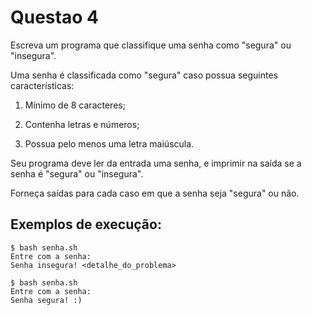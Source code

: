 # Questao 4

Escreva um programa que classifique uma senha como "segura" ou "insegura".

Uma senha é classificada como "segura" caso possua seguintes características:

1. Mínimo de 8 caracteres;

2. Contenha letras e números;

3. Possua pelo menos uma letra maiúscula.

Seu programa deve ler da entrada uma senha, e imprimir na saída se a senha é "segura" ou "insegura".

Forneça saídas para cada caso em que a senha seja "segura" ou não.


Exemplos de execução:
---------------------

```
$ bash senha.sh
Entre com a senha:
Senha insegura! <detalhe_do_problema>
```

```
$ bash senha.sh
Entre com a senha:
Senha segura! :)
```